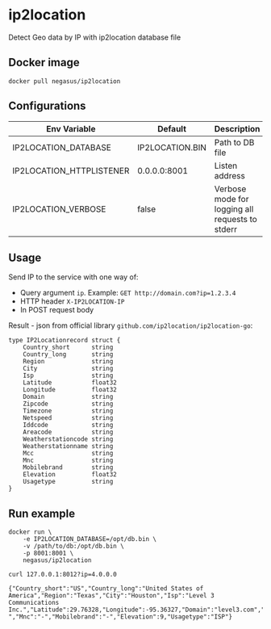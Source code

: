 # ip2location

Detect Geo data by IP with ip2location database file

## Docker image

```
docker pull negasus/ip2location
```

## Configurations

| Env Variable | Default | Description |
|--------------|---------|-------------| 
| IP2LOCATION_DATABASE | IP2LOCATION.BIN | Path to DB file |
| IP2LOCATION_HTTPLISTENER | 0.0.0.0:8001 | Listen address |
| IP2LOCATION_VERBOSE | false | Verbose mode for logging all requests to stderr |

## Usage

Send IP to the service with one way of:

- Query argument `ip`. Example: `GET http://domain.com?ip=1.2.3.4`
- HTTP header `X-IP2LOCATION-IP`
- In POST request body  

Result - json from official library `github.com/ip2location/ip2location-go`:

```
type IP2Locationrecord struct {
	Country_short      string
	Country_long       string
	Region             string
	City               string
	Isp                string
	Latitude           float32
	Longitude          float32
	Domain             string
	Zipcode            string
	Timezone           string
	Netspeed           string
	Iddcode            string
	Areacode           string
	Weatherstationcode string
	Weatherstationname string
	Mcc                string
	Mnc                string
	Mobilebrand        string
	Elevation          float32
	Usagetype          string
}
```

## Run example

```
docker run \
    -e IP2LOCATION_DATABASE=/opt/db.bin \
    -v /path/to/db:/opt/db.bin \
    -p 8001:8001 \
    negasus/ip2location
```

```
curl 127.0.0.1:8012?ip=4.0.0.0

{"Country_short":"US","Country_long":"United States of America","Region":"Texas","City":"Houston","Isp":"Level 3 Communications Inc.","Latitude":29.76328,"Longitude":-95.36327,"Domain":"level3.com","Zipcode":"77001","Timezone":"-05:00","Netspeed":"DSL","Iddcode":"1","Areacode":"281/713/832","Weatherstationcode":"USTX0617","Weatherstationname":"Houston","Mcc":"-","Mnc":"-","Mobilebrand":"-","Elevation":9,"Usagetype":"ISP"}
```